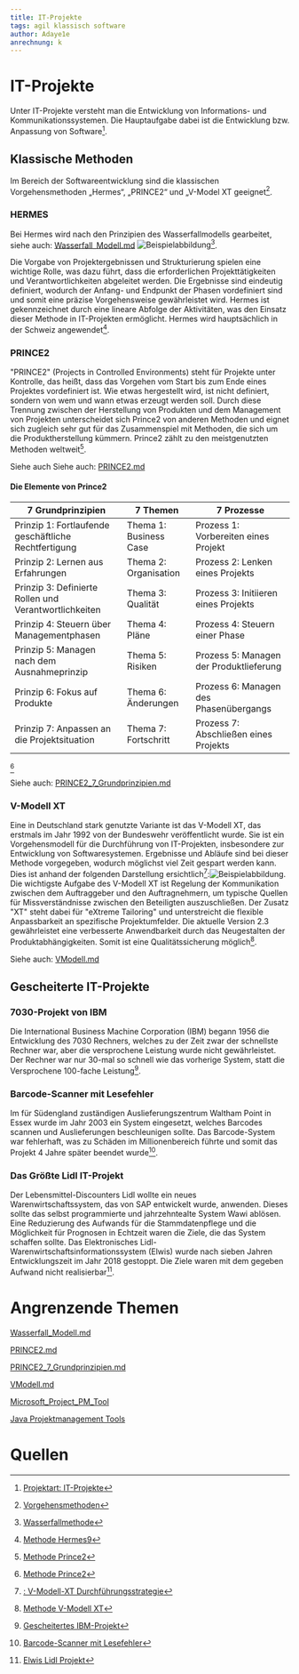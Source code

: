 ```yaml
---
title: IT-Projekte
tags: agil klassisch software
author: Adaye1e
anrechnung: k 
---
```

# IT-Projekte
Unter IT-Projekte versteht man die Entwicklung von Informations- und Kommunikationssystemen. Die Hauptaufgabe dabei ist die Entwicklung bzw. Anpassung von Software[^1].

## Klassische Methoden 
Im Bereich der Softwareentwicklung sind die klassischen Vorgehensmethoden „Hermes“, „PRINCE2“ und „V-Model XT geeignet[^2].
### HERMES
Bei Hermes wird nach den Prinzipien des Wasserfallmodells gearbeitet, siehe auch: [Wasserfall_Modell.md](https://github.com/ga88maby/ManagingProjectsSuccessfully.github.io/blob/main/kb/Wasserfall_Modell.md) ![Beispielabbildung](IT-Projekte/Wasserfallmodell.png)[^3].  

Die Vorgabe von Projektergebnissen und Strukturierung spielen eine wichtige Rolle, was dazu führt, dass die erforderlichen Projekttätigkeiten und Verantwortlichkeiten abgeleitet werden. Die Ergebnisse sind eindeutig definiert, wodurch der Anfang- und Endpunkt der Phasen vordefiniert sind und somit eine präzise Vorgehensweise gewährleistet wird. Hermes ist gekennzeichnet durch eine lineare Abfolge der Aktivitäten, was den Einsatz dieser Methode in IT-Projekten ermöglicht. Hermes wird hauptsächlich in der Schweiz angewendet[^4].


### PRINCE2
"PRINCE2" (Projects in Controlled Environments) steht für Projekte unter Kontrolle, das heißt, dass das Vorgehen vom Start bis zum Ende eines Projektes vordefiniert ist. Wie etwas hergestellt wird, ist nicht definiert, sondern von wem und wann etwas erzeugt werden soll. Durch diese Trennung zwischen der Herstellung von Produkten und dem Management von Projekten unterscheidet sich Prince2 von anderen Methoden und eignet sich zugleich sehr gut für das Zusammenspiel mit Methoden, die sich um die Produktherstellung kümmern. Prince2 zählt zu den meistgenutzten Methoden weltweit[^5]. 

Siehe auch Siehe auch: [PRINCE2.md](https://github.com/patrick203494/ManagingProjectsSuccessfully.github.io/blob/main/kb/PRINCE2.md)
#### Die Elemente von Prince2
| 7 Grundprinzipien                                    | 7 Themen             | 7 Prozesse                         | 
| ---------------------------------------------------- | -------------------  |----------------------------------  |
|Prinzip 1: Fortlaufende geschäftliche Rechtfertigung  |Thema 1: Business Case|Prozess 1: Vorbereiten eines Projekt| 
|Prinzip 2: Lernen aus Erfahrungen                     |Thema 2: Organisation |Prozess 2: Lenken eines Projekts    | 
|Prinzip 3: Definierte Rollen und Verantwortlichkeiten |Thema 3: Qualität     |Prozess 3: Initiieren eines Projekts|
|Prinzip 4: Steuern über Managementphasen              |Thema 4: Pläne        |Prozess 4: Steuern einer Phase      |   
|Prinzip 5: Managen nach dem Ausnahmeprinzip           |Thema 5: Risiken      | Prozess 5: Managen der Produktlieferung |
|Prinzip 6: Fokus auf Produkte                        |Thema 6: Änderungen    |  Prozess 6: Managen des Phasenübergangs |    
|Prinzip 7: Anpassen an die Projektsituation          |Thema 7: Fortschritt|Prozess 7: Abschließen eines Projekts | 
[^5]

Siehe auch: [PRINCE2_7_Grundprinzipien.md](https://github.com/za22regi/ManagingProjectsSuccessfully.github.io/blob/main/kb/PRINCE2_7_Grundprinzipien.md)

### V-Modell XT
Eine in Deutschland stark genutzte Variante ist das V-Modell XT, das erstmals im Jahr 1992 von der Bundeswehr veröffentlicht wurde. Sie ist ein Vorgehensmodell für die Durchführung von IT-Projekten, insbesondere zur Entwicklung von Softwaresystemen. Ergebnisse und Abläufe sind bei dieser Methode vorgegeben, wodurch möglichst viel Zeit gespart werden kann. Dies ist anhand der folgenden Darstellung ersichtlich[^6]:![Beispielabbildung](IT-Projekte/V-Modell-XT.jpg). Die wichtigste Aufgabe des V-Modell XT ist Regelung der Kommunikation zwischen dem Auftraggeber und den Auftragnehmern, um typische Quellen für Missverständnisse zwischen den Beteiligten auszuschließen. Der Zusatz "XT" steht dabei für "eXtreme Tailoring" und unterstreicht die flexible Anpassbarkeit an spezifische Projektumfelder. Die aktuelle Version 2.3 gewährleistet eine verbesserte Anwendbarkeit durch das Neugestalten der Produktabhängigkeiten. Somit ist eine Qualitätssicherung möglich[^7].

Siehe auch: [VModell.md](https://github.com/fabriGH/ManagingProjectsSuccessfully.github.io/blob/main/kb/VModell.md)


## Gescheiterte IT-Projekte
### 7030-Projekt von IBM
Die International Business Machine Corporation (IBM) begann 1956 die Entwicklung des 7030 Rechners, welches zu der Zeit zwar der schnellste Rechner war, aber die versprochene Leistung wurde nicht gewährleistet. Der Rechner war nur 30-mal so schnell wie das vorherige System, statt die Versprochene 100-fache Leistung[^8].
### Barcode-Scanner mit Lesefehler
Im für Südengland zuständigen Auslieferungszentrum Waltham Point in Essex wurde im Jahr 2003 ein System eingesetzt, welches Barcodes scannen und Auslieferungen beschleunigen sollte. Das Barcode-System war fehlerhaft, was zu Schäden im Millionenbereich führte und somit das Projekt 4 Jahre später beendet wurde[^9].
### Das Größte Lidl IT-Projekt
Der Lebensmittel-Discounters Lidl wollte ein neues Warenwirtschaftssystem, das von SAP entwickelt wurde, anwenden. Dieses sollte das selbst programmierte und jahrzehntealte System Wawi ablösen. Eine Reduzierung des Aufwands für die Stammdatenpflege und die Möglichkeit für Prognosen in Echtzeit waren die Ziele, die das System schaffen sollte. Das Elektronisches Lidl-Warenwirtschaftsinformationssystem (Elwis) wurde nach sieben Jahren Entwicklungszeit im Jahr 2018 gestoppt. Die Ziele waren mit dem gegeben Aufwand nicht realisierbar[^10].

# Angrenzende Themen
[Wasserfall_Modell.md](https://github.com/ga88maby/ManagingProjectsSuccessfully.github.io/blob/main/kb/Wasserfall_Modell.md)

[PRINCE2.md](https://github.com/patrick203494/ManagingProjectsSuccessfully.github.io/blob/main/kb/PRINCE2.md)

[PRINCE2_7_Grundprinzipien.md](https://github.com/za22regi/ManagingProjectsSuccessfully.github.io/blob/main/kb/PRINCE2_7_Grundprinzipien.md)

[VModell.md](https://github.com/fabriGH/ManagingProjectsSuccessfully.github.io/blob/main/kb/VModell.md)

[Microsoft_Project_PM_Tool](https://github.com/AbderrahmaneBennani/ManagingProjectsSuccessfully.github.io/blob/main/kb/Microsoft_Project_PM_Tool.md)

[Java Projektmanagement Tools](https://github.com/ManagingProjectsSuccessfully/ManagingProjectsSuccessfully.github.io/blob/main/kb/Java_PM_Tool.md)

# Quellen 

[^1]: [Projektart: IT-Projekte](https://www.guteprojekte.ch/projektarten/it-projekte)
[^2]: [Vorgehensmethoden](https://www.guteprojekte.ch/methoden/hermes)
[^3]: [Wasserfallmethode](https://de.wikipedia.org/wiki/Wasserfallmodell)
[^4]: [Methode Hermes9](https://www.kpm.unibe.ch/weiterbildung/weiterbildung/cas_arbeiten_frueher_zertifikatsarbeiten/e237093/e237217/Bachmann_CeMaP_ger.pdf)
[^5]: [Methode Prince2](https://www.microtool.de/wissen-online/wie-funktioniert-prince2/)
[^6]: [: V-Modell-XT Durchführungsstrategie](https://www.microtool.de/wissen-online/wie-funktioniert-das-v-modell-xt/)
[^7]: [Methode V-Modell XT](https://www.cio.bund.de/Web/DE/Architekturen-und-Standards/V-Modell-XT/vmodell_xt_node.html)
[^8]: [Gescheitertes IBM-Projekt](https://www.cio.de/a/elf-it-projekte-im-sturzflug,859906)
[^9]: [Barcode-Scanner mit Lesefehler](https://www.cio.de/a/elf-it-projekte-im-sturzflug,859906,3)
[^10]: [Elwis Lidl Projekt](https://www.com-magazin.de/praxis/business-it/erfolgreiche-it-projekte-in-stuermischen-zeiten-2656021.html)



